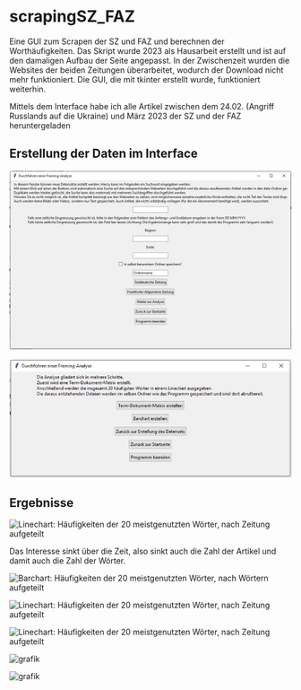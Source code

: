 # scrapingSZ_FAZ
Eine GUI zum Scrapen der SZ und FAZ und berechnen der Worthäufigkeiten. Das Skript wurde 2023 als Hausarbeit erstellt und ist auf den damaligen Aufbau der Seite angepasst. In der Zwischenzeit wurden die Websites der beiden Zeitungen überarbeitet, wodurch der Download nicht mehr funktioniert. Die GUI, die mit tkinter erstellt wurde, funktioniert weiterhin.

Mittels dem Interface habe ich alle Artikel zwischen dem 24.02. (Angriff Russlands auf die Ukraine) und März 2023 der SZ und der FAZ heruntergeladen

## Erstellung der Daten im Interface

![Datenerstellung im GUI](https://github.com/Wandvieh/scrapingSZ_FAZ/blob/main/images/GUI_Datenerstellung.jpg?raw=true)

![Datenanalyse im GUI](https://github.com/Wandvieh/scrapingSZ_FAZ/blob/main/images/GUI_Datenanalyse.jpg?raw=true)


## Ergebnisse

![Linechart: Häufigkeiten der 20 meistgenutzten Wörter, nach Zeitung aufgeteilt](https://github.com/user-attachments/assets/7fa8effb-3272-41b2-8063-583a63265b6d)

Das Interesse sinkt über die Zeit, also sinkt auch die Zahl der Artikel und damit auch die Zahl der Wörter.

![Barchart: Häufigkeiten der 20 meistgenutzten Wörter, nach Wörtern aufgeteilt](https://github.com/user-attachments/assets/2e553d74-11c0-45ad-b30a-d3d5abfb5ff5)

![Linechart: Häufigkeiten der 20 meistgenutzten Wörter, nach Zeitung aufgeteilt](https://github.com/user-attachments/assets/4babb44f-bc0a-4d82-bcdd-297db6aace7a)

![Linechart: Häufigkeiten der 20 meistgenutzten Wörter, nach Zeitung aufgeteilt](https://github.com/user-attachments/assets/17c8f3fa-1062-40fc-985e-0ca8f0729c6a)

![grafik](https://github.com/user-attachments/assets/0ed6a3f7-323f-440e-aefa-1e6cfeb12e77)

![grafik](https://github.com/user-attachments/assets/b9711f2f-f9f7-4c4f-a09f-8194aaa3e30f)
